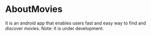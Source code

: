 # AboutMovies
It is an android app that enables users fast and easy way to find and discover movies. 
Note: It is under development.
